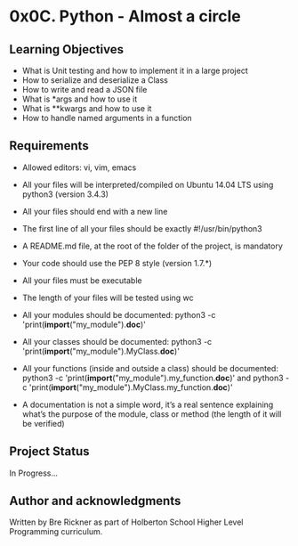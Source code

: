 # 0x0C. Python - Almost a circle


## Learning Objectives
* What is Unit testing and how to implement it in a large project
* How to serialize and deserialize a Class
* How to write and read a JSON file
* What is *args and how to use it
* What is **kwargs and how to use it
* How to handle named arguments in a function

## Requirements
* Allowed editors: vi, vim, emacs

* All your files will be interpreted/compiled on Ubuntu 14.04 LTS using python3 (version 3.4.3)

* All your files should end with a new line

* The first line of all your files should be exactly #!/usr/bin/python3

* A README.md file, at the root of the folder of the project, is mandatory

* Your code should use the PEP 8 style (version 1.7.*)

* All your files must be executable

* The length of your files will be tested using wc

* All your modules should be documented: python3 -c 'print(__import__("my_module").__doc__)'

* All your classes should be documented: python3 -c 'print(__import__("my_module").MyClass.__doc__)'

* All your functions (inside and outside a class) should be documented: python3 -c 'print(__import__("my_module").my_function.__doc__)' and python3 -c 'print(__import__("my_module").MyClass.my_function.__doc__)'

* A documentation is not a simple word, it’s a real sentence explaining what’s the purpose of the module, class or method (the length of it will be verified)


## Project Status
In Progress...

## Author and acknowledgments
Written by Bre Rickner as part of Holberton School Higher Level Programming curriculum.